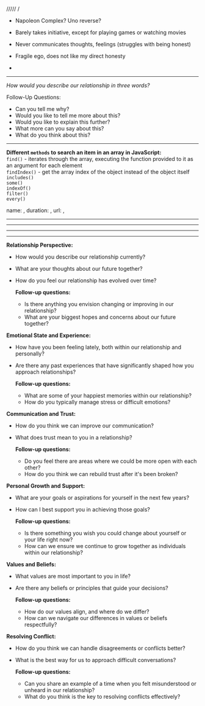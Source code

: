 /////
/


- Napoleon Complex? Uno reverse?
- Barely takes initiative, except for playing games or watching movies
- Never communicates thoughts, feelings (struggles with being honest)
- Fragile ego, does not like my direct honesty


- 


---


_How would you describe our relationship in three words?_

Follow-Up Questions:
- Can you tell me why?
- Would you like to tell me more about this?
- Would you like to explain this further?
- What more can you say about this?
- What do you think about this?




---

**Different `methods` to search an item in an array in JavaScript:**  
`find()` - iterates through the array, executing the function provided to it as an argument for each element  
`findIndex()` - get the array index of the object instead of the object itself  
`includes()`  
`some()`  
`indexOf()`  
`filter()`  
`every()`  




name: ,
duration: ,
url: ,

---
---
---
---


**Relationship Perspective:**
- How would you describe our relationship currently? 
- What are your thoughts about our future together? 
- How do you feel our relationship has evolved over time?
 
    **Follow-up questions:** 
    - Is there anything you envision changing or improving in our relationship? 
    - What are your biggest hopes and concerns about our future together?
 
**Emotional State and Experience:** 
- How have you been feeling lately, both within our relationship and personally? 
- Are there any past experiences that have significantly shaped how you approach relationships?
 
    **Follow-up questions:** 
    - What are some of your happiest memories within our relationship? 
    - How do you typically manage stress or difficult emotions?
 
**Communication and Trust:** 
- How do you think we can improve our communication? 
- What does trust mean to you in a relationship?
 
    **Follow-up questions:** 
    - Do you feel there are areas where we could be more open with each other? 
    - How do you think we can rebuild trust after it's been broken?
 
**Personal Growth and Support:** 
- What are your goals or aspirations for yourself in the next few years? 
- How can I best support you in achieving those goals?
 
    **Follow-up questions:** 
    - Is there something you wish you could change about yourself or your life right now? 
    - How can we ensure we continue to grow together as individuals within our relationship?
 
**Values and Beliefs:** 
- What values are most important to you in life? 
- Are there any beliefs or principles that guide your decisions?
 
    **Follow-up questions:** 
    - How do our values align, and where do we differ? 
    - How can we navigate our differences in values or beliefs respectfully?
 
**Resolving Conflict:** 
- How do you think we can handle disagreements or conflicts better? 
- What is the best way for us to approach difficult conversations?
 
    **Follow-up questions:** 
    - Can you share an example of a time when you felt misunderstood or unheard in our relationship? 
    - What do you think is the key to resolving conflicts effectively?







